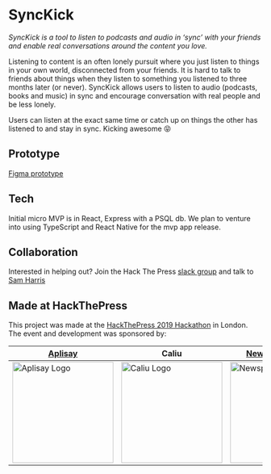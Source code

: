 # SyncKick

_SyncKick is a tool to listen to podcasts and audio in ‘sync’ with your friends and enable real conversations around the content you love._

Listening to content is an often lonely pursuit where you just listen to things in your own world, disconnected from your friends. It is hard to talk to friends about things when they listen to something you listened to three months later (or never). SyncKick allows users to listen to audio (podcasts, books and music) in sync and encourage conversation with real people and be less lonely.

Users can listen at the exact same time or catch up on things the other has listened to and stay in sync. Kicking awesome 😝


## Prototype

[Figma prototype](https://www.figma.com/file/4X5UDFJBqWLyeUVVUzfM7b/SyncBliss-Mocks?node-id=4%3A78)


## Tech

Initial micro MVP is in React, Express with a PSQL db.
We plan to venture into using TypeScript and React Native for the mvp app release.


## Collaboration

Interested in helping out? Join the Hack The Press [slack group](https://app.slack.com/client/TL79RUFHP/) and talk to [Sam Harris](https://www.linkedin.com/in/sharris48/)


## Made at HackThePress
This project was made at the [HackThePress 2019 Hackathon](https://www.hackthepress.org/2019-hackathon/) in London.
The event and development was sponsored by:

| [Aplisay](https://www.aplisay.com/)  | Caliu         | [Newspeak House](https://newspeak.house/) |
| -------- | ------------- | -------------- |
| <img src="https://res.cloudinary.com/simms-reeve/image/upload/v1568555139/aplisay-logo_qp4ii5.svg" alt="Aplisay Logo" style="width:200px;"/> | <img src="https://res.cloudinary.com/simms-reeve/image/upload/v1568555163/Asset_10caliu_jc66fd.svg" alt="Caliu Logo" style="width:200px;"/> | <img src="https://pbs.twimg.com/profile_images/599530591386804224/fBztcZ41_400x400.png" alt="Newspeak House Logo" style="width:200px;"/> |
